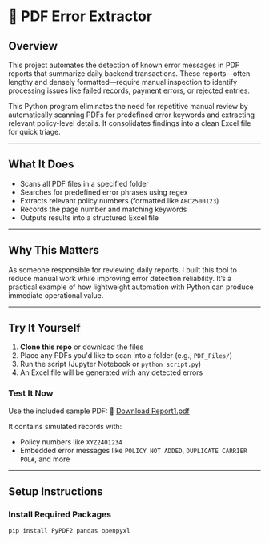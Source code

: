 # 🧾 PDF Error Extractor 

## Overview

This project automates the detection of known error messages in PDF reports that summarize daily backend transactions. These reports—often lengthy and densely formatted—require manual inspection to identify processing issues like failed records, payment errors, or rejected entries.

This Python program eliminates the need for repetitive manual review by automatically scanning PDFs for predefined error keywords and extracting relevant policy-level details. It consolidates findings into a clean Excel file for quick triage.

---

## What It Does

- Scans all PDF files in a specified folder  
- Searches for predefined error phrases using regex  
- Extracts relevant policy numbers (formatted like `ABC2500123`)  
- Records the page number and matching keywords  
- Outputs results into a structured Excel file

---

## Why This Matters

As someone responsible for reviewing daily reports, I built this tool to reduce manual work while improving error detection reliability. It’s a practical example of how lightweight automation with Python can produce immediate operational value.

---
## Try It Yourself

1. **Clone this repo** or download the files
2. Place any PDFs you'd like to scan into a folder (e.g., `PDF_Files/`)
3. Run the script (Jupyter Notebook or `python script.py`)
4. An Excel file will be generated with any detected errors

### Test It Now

Use the included sample PDF:
📄 [Download Report1.pdf](./Report1.pdf)

It contains simulated records with:
- Policy numbers like `XYZ2401234`
- Embedded error messages like `POLICY NOT ADDED`, `DUPLICATE CARRIER POL#`, and more

---

##  Setup Instructions

### Install Required Packages

```bash
pip install PyPDF2 pandas openpyxl
